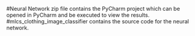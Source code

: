 #Neural Network zip file contains the PyCharm project which can be opened in PyCharm and be executed to view the results.
#mlcs_clothing_image_classifier contains the source code for the neural network.
